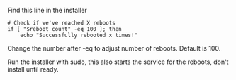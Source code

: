 Find this line in the installer
```
# Check if we've reached X reboots
if [ "$reboot_count" -eq 100 ]; then
    echo "Successfully rebooted x times!"
```
Change the number after -eq to adjust number of reboots.
Default is 100.

Run the installer with sudo, this also starts the service for the reboots, don't install until ready.
